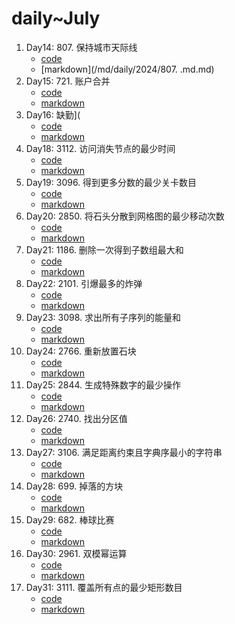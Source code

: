 # daily~July

1. Day14: 807. 保持城市天际线
    - [code](/src/main/java/com/hyperboat/daily/y2024/m07/d14/LC807.java)
    - [markdown](/md/daily/2024/807. .md.md)
3. Day15: 721. 账户合并
    - [code](/src/main/java/com/hyperboat/daily/y2024/m07/d15/LC721.java)
    - [markdown](/md/721.md)
4. Day16: 缺勤](
    - [code](/src/main/java/com/hyperboat/daily/y2024/m07/d17/LC2959.java)
    - [markdown](/md/2959.md)
5. Day18: 3112. 访问消失节点的最少时间
    - [code](/src/main/java/com/hyperboat/daily/y2024/m07/d18/LC3112.java)
    - [markdown](/md/daily/2024/07/3112.md)
6. Day19: 3096. 得到更多分数的最少关卡数目
    - [code](/src/main/java/com/hyperboat/daily/y2024/m07/d19/LC3096.java)
    - [markdown](/md/3096.md)
7. Day20: 2850. 将石头分散到网格图的最少移动次数
    - [code](/src/main/java/com/hyperboat/daily/y2024/m07/d20/LC2850.java)
    - [markdown](/md/2850.md)
8. Day21: 1186. 删除一次得到子数组最大和
    - [code](/src/main/java/com/hyperboat/daily/y2024/m07/d21/LC1186.java)
    - [markdown](/md/1186.md)
9. Day22: 2101. 引爆最多的炸弹
    - [code](/src/main/java/com/hyperboat/daily/y2024/m07/d22/LC2101.java)
    - [markdown](/md/2101.md)
10. Day23: 3098. 求出所有子序列的能量和
    - [code](/src/main/java/com/hyperboat/daily/y2024/m07/d23/LC3098.java)
    - [markdown](/md/3098.md)
11. Day24: 2766. 重新放置石块
    - [code](/src/main/java/com/hyperboat/daily/y2024/m07/d24/LC2766.java)
    - [markdown](/md/2766.md)
12. Day25: 2844. 生成特殊数字的最少操作
    - [code](/src/main/java/com/hyperboat/daily/y2024/m07/d25/LC2844.java)
    - [markdown](/md/2844.md)
13. Day26: 2740. 找出分区值
    - [code](/src/main/java/com/hyperboat/daily/y2024/m07/d26/LC2740.java)
    - [markdown](/md/2740.md)
14. Day27: 3106. 满足距离约束且字典序最小的字符串
    - [code](/src/main/java/com/hyperboat/daily/y2024/m07/d27/LC3106.java)
    - [markdown](/md/3106.md)
15. Day28: 699. 掉落的方块
    - [code](/src/main/java/com/hyperboat/daily/y2024/m07/d28/LC699.java)
    - [markdown](/md/699.md)
16. Day29: 682. 棒球比赛
    - [code](/src/main/java/com/hyperboat/daily/y2024/m07/d29/LC682.java)
    - [markdown](/md/682.md)
17. Day30: 2961. 双模幂运算
    - [code](/src/main/java/com/hyperboat/daily/y2024/m07/d30/LC2961.java)
    - [markdown](/md/2961.md)
18. Day31: 3111. 覆盖所有点的最少矩形数目
    - [code](/src/main/java/com/hyperboat/daily/y2024/m07/d31/LC3111.java)
    - [markdown](/md/3111.md)